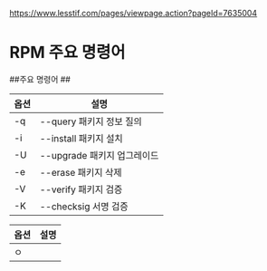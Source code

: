 
https://www.lesstif.com/pages/viewpage.action?pageId=7635004


# RPM 주요 명령어 #

##주요 명령어 ##

| 옵션  |  설명   | 
|---|---|  
|-q	|--query	패키지 정보 질의 |  
|-i	|--install	패키지 설치 |  
|-U	|--upgrade	패키지 업그레이드 |  
|-e	|--erase	패키지 삭제 |  
|-V	|--verify	패키지 검증 |  
|-K	|--checksig	서명 검증 |  



| 옵션  |  설명   | 
|-------|-------|  
|    ㅇ   |         |
